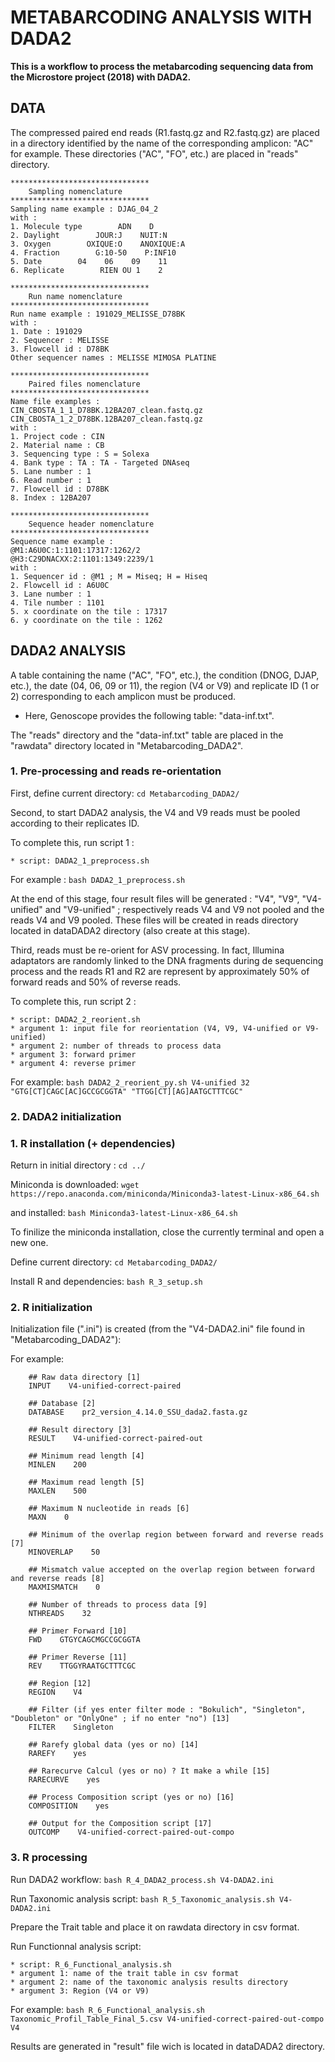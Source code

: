 # **METABARCODING ANALYSIS WITH DADA2**

**This is a workflow to process the metabarcoding sequencing data from the Microstore project (2018) with DADA2.**

## DATA

The compressed paired end reads (R1.fastq.gz and R2.fastq.gz) are placed in a directory identified by the name of the corresponding amplicon: "AC" for example.
These directories ("AC", "FO", etc.) are placed in "reads" directory.

    *******************************
        Sampling nomenclature
    *******************************
    Sampling name example : DJAG_04_2
    with :
    1. Molecule type        ADN    D
    2. Daylight        JOUR:J    NUIT:N
    3. Oxygen        OXIQUE:O    ANOXIQUE:A
    4. Fraction        G:10-50    P:INF10
    5. Date        04    06    09    11
    6. Replicate        RIEN OU 1    2

    *******************************
        Run name nomenclature
    *******************************
    Run name example : 191029_MELISSE_D78BK
    with :
    1. Date : 191029
    2. Sequencer : MELISSE
    3. Flowcell id : D78BK
    Other sequencer names : MELISSE MIMOSA PLATINE

    *******************************
        Paired files nomenclature
    *******************************
    Name file examples :
    CIN_CBOSTA_1_1_D78BK.12BA207_clean.fastq.gz
    CIN_CBOSTA_1_2_D78BK.12BA207_clean.fastq.gz
    with :
    1. Project code : CIN
    2. Material name : CB
    3. Sequencing type : S = Solexa
    4. Bank type : TA : TA - Targeted DNAseq
    5. Lane number : 1
    6. Read number : 1
    7. Flowcell id : D78BK
    8. Index : 12BA207

    *******************************
        Sequence header nomenclature
    *******************************
    Sequence name example :
    @M1:A6U0C:1:1101:17317:1262/2
    @H3:C29DNACXX:2:1101:1349:2239/1
    with :
    1. Sequencer id : @M1 ; M = Miseq; H = Hiseq
    2. Flowcell id : A6U0C
    3. Lane number : 1
    4. Tile number : 1101
    5. x coordinate on the tile : 17317
    6. y coordinate on the tile : 1262

## DADA2 ANALYSIS

A table containing the name ("AC", "FO", etc.), the condition (DNOG, DJAP, etc.), the date (04, 06, 09 or 11), the region (V4 or V9) and replicate ID (1 or 2) corresponding to each amplicon must be produced.

* Here, Genoscope provides the following table: "data-inf.txt".

The "reads" directory and the "data-inf.txt" table are placed in the "rawdata" directory located in "Metabarcoding_DADA2".

### 1. Pre-processing and reads re-orientation

First, define current directory: `cd Metabarcoding_DADA2/`

Second, to start DADA2 analysis, the V4 and V9 reads must be pooled according to their replicates ID. 

To complete this, run script 1 : 

    * script: DADA2_1_preprocess.sh

For example : `bash DADA2_1_preprocess.sh`

At the end of this stage, four result files will be generated : "V4", "V9", "V4-unified" and "V9-unified" ; respectively reads V4 and V9 not pooled and the reads V4 and V9 pooled. These files will be created in reads directory located in dataDADA2 directory (also create at this stage).

Third, reads must be re-orient for ASV processing. In fact, Illumina adaptators are randomly linked to the DNA fragments during de sequencing process and the reads R1 and R2 are represent by approximately 50% of forward reads and  50% of reverse reads.

To complete this, run script 2 :
    
    * script: DADA2_2_reorient.sh
    * argument 1: input file for reorientation (V4, V9, V4-unified or V9-unified)
    * argument 2: number of threads to process data
    * argument 3: forward primer
    * argument 4: reverse primer

For example: `bash DADA2_2_reorient_py.sh V4-unified 32 "GTG[CT]CAGC[AC]GCCGCGGTA" "TTGG[CT][AG]AATGCTTTCGC"`

### 2. DADA2 initialization

### 1. R installation (+ dependencies)

Return in initial directory : `cd ../`

Miniconda is downloaded: `wget https://repo.anaconda.com/miniconda/Miniconda3-latest-Linux-x86_64.sh`

and installed: `bash Miniconda3-latest-Linux-x86_64.sh`

To finilize the miniconda installation, close the currently terminal and open a new one.

Define current directory: `cd Metabarcoding_DADA2/`

Install R and dependencies: `bash R_3_setup.sh`

### 2. R initialization

Initialization file (".ini") is created (from the "V4-DADA2.ini" file found in "Metabarcoding_DADA2"):

For example:
        
        ## Raw data directory [1]
        INPUT    V4-unified-correct-paired

        ## Database [2]
        DATABASE    pr2_version_4.14.0_SSU_dada2.fasta.gz

        ## Result directory [3]
        RESULT    V4-unified-correct-paired-out

        ## Minimum read length [4]
        MINLEN    200

        ## Maximum read length [5]
        MAXLEN    500

        ## Maximum N nucleotide in reads [6]
        MAXN    0

        ## Minimum of the overlap region between forward and reverse reads [7]
        MINOVERLAP    50

        ## Mismatch value accepted on the overlap region between forward and reverse reads [8]
        MAXMISMATCH    0

        ## Number of threads to process data [9]
        NTHREADS    32

        ## Primer Forward [10]
        FWD    GTGYCAGCMGCCGCGGTA

        ## Primer Reverse [11]
        REV    TTGGYRAATGCTTTCGC

        ## Region [12]
        REGION    V4

        ## Filter (if yes enter filter mode : "Bokulich", "Singleton", "Doubleton" or "OnlyOne" ; if no enter "no") [13]
        FILTER    Singleton

        ## Rarefy global data (yes or no) [14]
        RAREFY    yes

        ## Rarecurve Calcul (yes or no) ? It make a while [15]
        RARECURVE    yes

        ## Process Composition script (yes or no) [16]
        COMPOSITION    yes

        ## Output for the Composition script [17]
        OUTCOMP    V4-unified-correct-paired-out-compo

### 3. R processing

Run DADA2 workflow: `bash R_4_DADA2_process.sh V4-DADA2.ini`

Run Taxonomic analysis script: `bash R_5_Taxonomic_analysis.sh V4-DADA2.ini`

Prepare the Trait table and place it on rawdata directory in csv format.

Run Functionnal analysis script:
    
    * script: R_6_Functional_analysis.sh
    * argument 1: name of the trait table in csv format
    * argument 2: name of the taxonomic analysis results directory
    * argument 3: Region (V4 or V9)

For example: `bash R_6_Functional_analysis.sh Taxonomic_Profil_Table_Final_5.csv V4-unified-correct-paired-out-compo V4`

Results are generated in "result" file wich is located in dataDADA2 directory.
